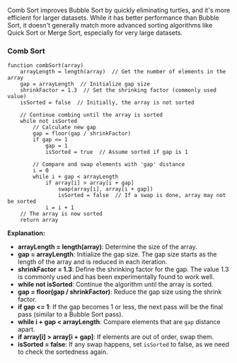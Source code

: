 Comb Sort improves Bubble Sort by quickly eliminating turtles, and it's more efficient for larger datasets. While it has better performance than Bubble Sort, it doesn't generally match more advanced sorting algorithms like Quick Sort or Merge Sort, especially for very large datasets.

### Comb Sort
```plaintext
function combSort(array)
    arrayLength = length(array)  // Get the number of elements in the array
    gap = arrayLength  // Initialize gap size
    shrinkFactor = 1.3  // Set the shrinking factor (commonly used value)
    isSorted = false  // Initially, the array is not sorted

    // Continue combing until the array is sorted
    while not isSorted
        // Calculate new gap
        gap = floor(gap / shrinkFactor)
        if gap <= 1
            gap = 1
            isSorted = true  // Assume sorted if gap is 1

        // Compare and swap elements with 'gap' distance
        i = 0
        while i + gap < arrayLength
            if array[i] > array[i + gap]
                swap(array[i], array[i + gap])
                isSorted = false  // If a swap is done, array may not be sorted
            i = i + 1
    // The array is now sorted
    return array
```
**Explanation:**
- **arrayLength = length(array)**: Determine the size of the array.
- **gap = arrayLength**: Initialize the gap size. The gap size starts as the length of the array and is reduced in each iteration.
- **shrinkFactor = 1.3**: Define the shrinking factor for the gap. The value 1.3 is commonly used and has been experimentally found to work well.
- **while not isSorted**: Continue the algorithm until the array is sorted.
- **gap = floor(gap / shrinkFactor)**: Reduce the gap size using the shrink factor.
- **if gap <= 1**: If the gap becomes 1 or less, the next pass will be the final pass (similar to a Bubble Sort pass).
- **while i + gap < arrayLength**: Compare elements that are `gap` distance apart.
- **if array[i] > array[i + gap]**: If elements are out of order, swap them.
- **isSorted = false**: If any swap happens, set `isSorted` to false, as we need to check the sortedness again.

